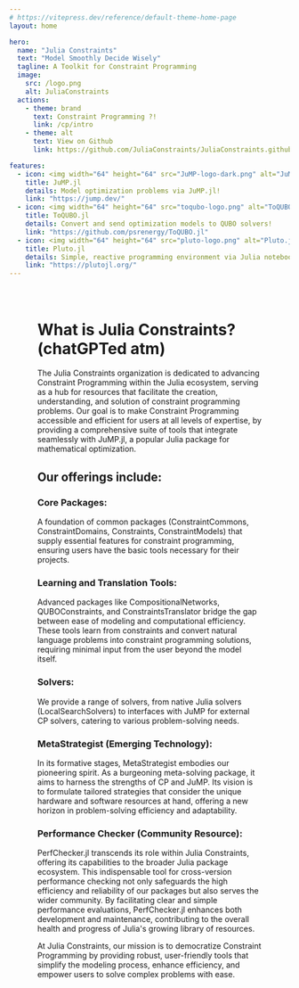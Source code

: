 ```yaml
---
# https://vitepress.dev/reference/default-theme-home-page
layout: home

hero:
  name: "Julia Constraints"
  text: "Model Smoothly Decide Wisely"
  tagline: A Toolkit for Constraint Programming
  image:
    src: /logo.png
    alt: JuliaConstraints
  actions:
    - theme: brand
      text: Constraint Programming ?!
      link: /cp/intro
    - theme: alt
      text: View on Github
      link: https://github.com/JuliaConstraints/JuliaConstraints.github.io

features:
  - icon: <img width="64" height="64" src="JuMP-logo-dark.png" alt="JuMP.jl"/>
    title: JuMP.jl
    details: Model optimization problems via JuMP.jl!
    link: "https://jump.dev/"
  - icon: <img width="64" height="64" src="toqubo-logo.png" alt="ToQUBO.jl"/>
    title: ToQUBO.jl
    details: Convert and send optimization models to QUBO solvers!
    link: "https://github.com/psrenergy/ToQUBO.jl"
  - icon: <img width="64" height="64" src="pluto-logo.png" alt="Pluto.jl"/>
    title: Pluto.jl
    details: Simple, reactive programming environment via Julia notebooks
    link: "https://plutojl.org/"
---
```


<p style="margin-bottom:2cm"></p>

<div class="vp-doc" style="width:80%; margin:auto">

<h1>What is Julia Constraints? (chatGPTed atm)</h1>

<p>The Julia Constraints organization is dedicated to advancing Constraint Programming within the Julia ecosystem, serving as a hub for resources that facilitate the creation, understanding, and solution of constraint programming problems. Our goal is to make Constraint Programming accessible and efficient for users at all levels of expertise, by providing a comprehensive suite of tools that integrate seamlessly with JuMP.jl, a popular Julia package for mathematical optimization.</p>

<h2>Our offerings include:</h2>

<h3>Core Packages:</h3>
<p>A foundation of common packages (ConstraintCommons, ConstraintDomains, Constraints, ConstraintModels) that supply essential features for constraint programming, ensuring users have the basic tools necessary for their projects.</p>

<h3>Learning and Translation Tools:</h3>
<p>Advanced packages like CompositionalNetworks, QUBOConstraints, and ConstraintsTranslator bridge the gap between ease of modeling and computational efficiency. These tools learn from constraints and convert natural language problems into constraint programming solutions, requiring minimal input from the user beyond the model itself.</p>

<h3>Solvers:</h3>
<p>We provide a range of solvers, from native Julia solvers (LocalSearchSolvers) to interfaces with JuMP for external CP solvers, catering to various problem-solving needs.</p>

<h3>MetaStrategist (Emerging Technology):</h3>
<p>In its formative stages, MetaStrategist embodies our pioneering spirit. As a burgeoning meta-solving package, it aims to harness the strengths of CP and JuMP. Its vision is to formulate tailored strategies that consider the unique hardware and software resources at hand, offering a new horizon in problem-solving efficiency and adaptability.</p>

<h3>Performance Checker (Community Resource):</h3>
<p>PerfChecker.jl transcends its role within Julia Constraints, offering its capabilities to the broader Julia package ecosystem. This indispensable tool for cross-version performance checking not only safeguards the high efficiency and reliability of our packages but also serves the wider community. By facilitating clear and simple performance evaluations, PerfChecker.jl enhances both development and maintenance, contributing to the overall health and progress of Julia's growing library of resources.</p>

<p>At Julia Constraints, our mission is to democratize Constraint Programming by providing robust, user-friendly tools that simplify the modeling process, enhance efficiency, and empower users to solve complex problems with ease.</p>

</div>

